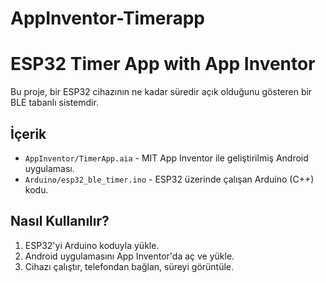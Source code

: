 # AppInventor-Timerapp
# ESP32 Timer App with App Inventor

Bu proje, bir ESP32 cihazının ne kadar süredir açık olduğunu gösteren bir BLE tabanlı sistemdir.

## İçerik
- `AppInventor/TimerApp.aia` - MIT App Inventor ile geliştirilmiş Android uygulaması.
- `Arduino/esp32_ble_timer.ino` - ESP32 üzerinde çalışan Arduino (C++) kodu.

## Nasıl Kullanılır?
1. ESP32'yi Arduino koduyla yükle.
2. Android uygulamasını App Inventor'da aç ve yükle.
3. Cihazı çalıştır, telefondan bağlan, süreyi görüntüle.

